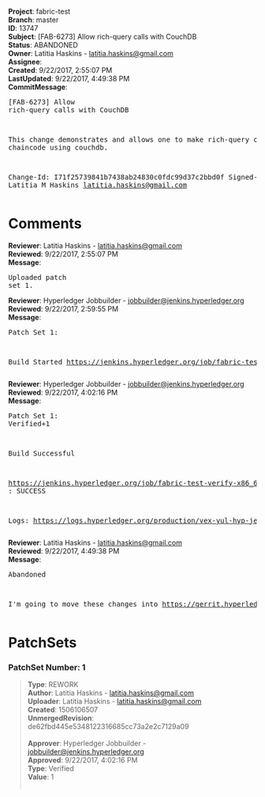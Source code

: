 <strong>Project</strong>: fabric-test<br><strong>Branch</strong>: master<br><strong>ID</strong>: 13747<br><strong>Subject</strong>: [FAB-6273] Allow rich-query calls with CouchDB<br><strong>Status</strong>: ABANDONED<br><strong>Owner</strong>: Latitia Haskins - latitia.haskins@gmail.com<br><strong>Assignee</strong>:<br><strong>Created</strong>: 9/22/2017, 2:55:07 PM<br><strong>LastUpdated</strong>: 9/22/2017, 4:49:38 PM<br><strong>CommitMessage</strong>:<br><pre>[FAB-6273] Allow rich-query calls with CouchDB

This change demonstrates and allows one to make
rich-query calls to a chaincode using couchdb.

Change-Id: I71f25739841b7438ab24830c0fdc99d37c2bbd0f
Signed-off-by: Latitia M Haskins <latitia.haskins@gmail.com>
</pre><h1>Comments</h1><strong>Reviewer</strong>: Latitia Haskins - latitia.haskins@gmail.com<br><strong>Reviewed</strong>: 9/22/2017, 2:55:07 PM<br><strong>Message</strong>: <pre>Uploaded patch set 1.</pre><strong>Reviewer</strong>: Hyperledger Jobbuilder - jobbuilder@jenkins.hyperledger.org<br><strong>Reviewed</strong>: 9/22/2017, 2:59:55 PM<br><strong>Message</strong>: <pre>Patch Set 1:

Build Started https://jenkins.hyperledger.org/job/fabric-test-verify-x86_64/75/</pre><strong>Reviewer</strong>: Hyperledger Jobbuilder - jobbuilder@jenkins.hyperledger.org<br><strong>Reviewed</strong>: 9/22/2017, 4:02:16 PM<br><strong>Message</strong>: <pre>Patch Set 1: Verified+1

Build Successful 

https://jenkins.hyperledger.org/job/fabric-test-verify-x86_64/75/ : SUCCESS

Logs: https://logs.hyperledger.org/production/vex-yul-hyp-jenkins-1/fabric-test-verify-x86_64/75</pre><strong>Reviewer</strong>: Latitia Haskins - latitia.haskins@gmail.com<br><strong>Reviewed</strong>: 9/22/2017, 4:49:38 PM<br><strong>Message</strong>: <pre>Abandoned

I'm going to move these changes into https://gerrit.hyperledger.org/r/#/c/13697/</pre><h1>PatchSets</h1><h3>PatchSet Number: 1</h3><blockquote><strong>Type</strong>: REWORK<br><strong>Author</strong>: Latitia Haskins - latitia.haskins@gmail.com<br><strong>Uploader</strong>: Latitia Haskins - latitia.haskins@gmail.com<br><strong>Created</strong>: 1506106507<br><strong>UnmergedRevision</strong>: de62fbd445e5348122316685cc73a2e2c7129a09<br><br><strong>Approver</strong>: Hyperledger Jobbuilder - jobbuilder@jenkins.hyperledger.org<br><strong>Approved</strong>: 9/22/2017, 4:02:16 PM<br><strong>Type</strong>: Verified<br><strong>Value</strong>: 1<br><br></blockquote>